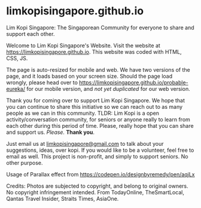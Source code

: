 # limkopisingapore.github.io
Lim Kopi Singapore: The Singaporean Community for everyone to share and support each other.

Welcome to Lim Kopi Singapore's Website.
Visit the website at https://limkopisingapore.github.io.
This website was coded with HTML, CSS, JS.

The page is auto-resized for mobile and web. We have two versions of the page, and it loads based on your screen size. Should the page load wrongly, please head over to https://limkopisingapore.github.io/probable-eureka/ for our mobile version, and *not yet duplicated* for our web version.

Thank you for coming over to support Lim Kopi Singapore. We hope that you can continue to share this initiative so we can reach out to as many people as we can in this community. TLDR: Lim Kopi is a open activity/conversation community, for seniors or anyone really to learn from each other during this period of time. Please, really hope that you can share and support us. *Please.* **Thank you**.

Just email us at limkopisingapore@gmail.com to talk about your suggestions, ideas, over kopi.
If you would like to be a volunteer, feel free to email as well.
This project is non-profit, and simply to support seniors. No other purpose.

Usage of Parallax effect from https://codepen.io/designbyremedy/pen/aqjLx

Credits: Photos are subjected to copyright, and belong to original owners.
No copyright infringement intended.
From TodayOnline, TheSmartLocal, Qantas Travel Insider, Straits Times, AsiaOne.
